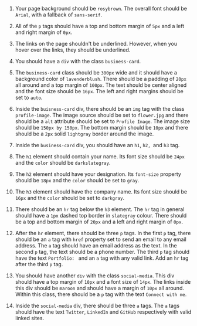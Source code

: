 1. Your page background should be `rosybrown`. The overall font should be `Arial`, with a fallback of `sans-serif`.
   
2. All of the `p` tags should have a top and bottom margin of `5px` and a left and right margin of `0px`.

3. The links on the page shouldn't be underlined. However, when you hover over the links, they should be underlined. 

4. You should have a `div` with the class `business-card`. 
   
5. The `business-card` class should be `300px` wide and it should have a background color of `lavenderblush`. There should be a padding of `20px` all around and a top margin of `100px`. The text should be center aligned and the font size should be `16px`. The left and right margins should be set to `auto`.

6. Inside the `buisness-card` div, there should be an `img` tag with the class `profile-image`. The image source should be set to `flower.jpg` and there should be a  `alt` attribute should be set to `Profile Image`. The image size should be `150px by 150px`. The bottom margin should be `10px` and there should be a `2px` solid `lightgray` border around the image.

7. Inside the `business-card` div, you should have an `h1`, `h2, `and `h3` tag.

8. The `h1` element should contain your name. Its font size should be `24px` and the `color` should be `darkslategray`.

9. The  `h2` element should have your designation. Its `font-size` property should be `18px` and the `color` should be set to `gray`.

10. The `h3` element should have the company name. Its font size should be `16px` and the `color` should be set to `darkgray`.

11. There should be an `hr` tag below the `h3` element. The `hr` tag in general should have a `1px` dashed top border in `slategray` colour. There should be a top and bottom margin of `20px` and a left and right margin of `0px`.

12. After the `hr` element, there should be three `p` tags. In the first `p` tag, there should be an `a` tag with `href` property set to send an email to any email address. The `a` tag should have an email address as the text. In the second `p` tag, the text should be a phone number. The third `p` tag should have the text `Portfolio: ` and an `a` tag with any valid link. Add an `hr` tag after the third `p` tag.

13. You should have another `div` with the class `social-media`. This div should have a top margin of `10px` and a font size of `14px`. The links inside this div should be `maroon` and should have a margin of `10px` all around. Within this class, there should be a `p` tag with the text `Connect with me`. 

14. Inside the `social-media` div, there should be three `a` tags. The `a` tags should have the text `Twitter`, `LinkedIn` and `GitHub` respectively with valid linked sites.
